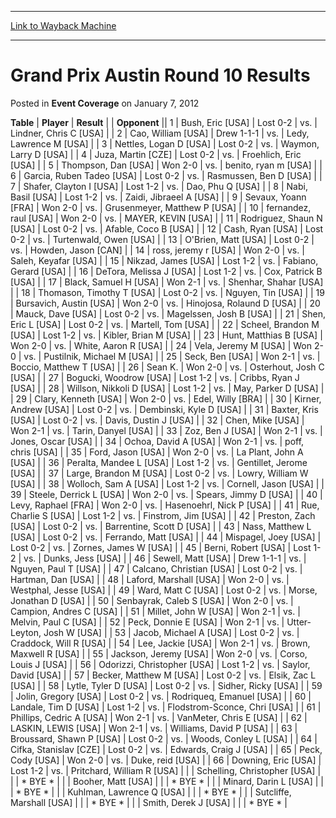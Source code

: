 
---
[Link to Wayback Machine](https://web.archive.org/web/20211026222023/https://magic.wizards.com/en/articles/archive/event-coverage/grand-prix-austin-round-10-results-2012-01-07)

[_metadata_:description]:- "TablePlayerResult Opponent 1Bush, Eric [USA]Lost 0-2vs.Lindner, Chris C [USA] 2Cao, William [USA]Drew 1-1-1vs.Ledy, Lawrence M [USA] 3Nettles, Logan D [USA]Lost 0-2vs.Waymon, Larry D [USA] 4Juza, Martin [CZE]Lost 0-2vs.Froehlich, Eric [USA] 5Thompson, Dan [USA]Won 2-0vs.benito, ryan m [USA] 6Garcia, Ruben Tadeo [USA]Lost 0-2vs.Rasmussen, Ben D [USA] 7Shafer, Clayton I"
[_metadata_:generator]:- "Drupal 7 (http://drupal.org)"
[_metadata_:node]:- "441421"
[_metadata_:publish_date]:- "2012-01-07"
[_metadata_:source]:- "div-main-content"
[_metadata_:title]:- "Grand Prix Austin Round 10 Results"
[_metadata_:wayback_capture_timestamp]:- "2021-10-26 22:20:23"
[_metadata_:wayback_raw_url]:- "https://web.archive.org/web/20211026222023id_/https://magic.wizards.com/en/articles/archive/event-coverage/grand-prix-austin-round-10-results-2012-01-07"
[_metadata_:wayback_url]:- "https://magic.wizards.com/en/articles/archive/event-coverage/grand-prix-austin-round-10-results-2012-01-07"
---


Grand Prix Austin Round 10 Results
==================================



 Posted in **Event Coverage**
 on January 7, 2012 












 **Table** | **Player** | **Result** |  | **Opponent** ||  1 | Bush, Eric [USA] | Lost 0-2 | vs. | Lindner, Chris C [USA] |
|  2 | Cao, William [USA] | Drew 1-1-1 | vs. | Ledy, Lawrence M [USA] |
|  3 | Nettles, Logan D [USA] | Lost 0-2 | vs. | Waymon, Larry D [USA] |
|  4 | Juza, Martin [CZE] | Lost 0-2 | vs. | Froehlich, Eric [USA] |
|  5 | Thompson, Dan [USA] | Won 2-0 | vs. | benito, ryan m [USA] |
|  6 | Garcia, Ruben Tadeo [USA] | Lost 0-2 | vs. | Rasmussen, Ben D [USA] |
|  7 | Shafer, Clayton I [USA] | Lost 1-2 | vs. | Dao, Phu Q [USA] |
|  8 | Nabi, Basil [USA] | Lost 1-2 | vs. | Zaidi, Jibraeel A [USA] |
|  9 | Sevaux, Yoann [FRA] | Won 2-0 | vs. | Grusenmeyer, Matthew P [USA] |
|  10 | fernandez, raul [USA] | Won 2-0 | vs. | MAYER, KEVIN [USA] |
|  11 | Rodriguez, Shaun N [USA] | Lost 0-2 | vs. | Afable, Coco B [USA] |
|  12 | Cash, Ryan [USA] | Lost 0-2 | vs. | Turtenwald, Owen [USA] |
|  13 | O'Brien, Matt [USA] | Lost 0-2 | vs. | Howden, Jason [CAN] |
|  14 | ross, jeremy r [USA] | Won 2-0 | vs. | Saleh, Keyafar [USA] |
|  15 | Nikzad, James [USA] | Lost 1-2 | vs. | Fabiano, Gerard [USA] |
|  16 | DeTora, Melissa J [USA] | Lost 1-2 | vs. | Cox, Patrick B [USA] |
|  17 | Black, Samuel H [USA] | Won 2-1 | vs. | Shenhar, Shahar [USA] |
|  18 | Thomason, Timothy T [USA] | Lost 0-2 | vs. | Nguyen, Tin [USA] |
|  19 | Bursavich, Austin [USA] | Won 2-0 | vs. | Hinojosa, Rolaund D [USA] |
|  20 | Mauck, Dave [USA] | Lost 0-2 | vs. | Magelssen, Josh B [USA] |
|  21 | Shen, Eric L [USA] | Lost 0-2 | vs. | Martell, Tom [USA] |
|  22 | Scheel, Brandon M [USA] | Lost 1-2 | vs. | Kibler, Brian M [USA] |
|  23 | Hunt, Matthias B [USA] | Won 2-0 | vs. | White, Aaron R [USA] |
|  24 | Vela, Jeremy M [USA] | Won 2-0 | vs. | Pustilnik, Michael M [USA] |
|  25 | Seck, Ben [USA] | Won 2-1 | vs. | Boccio, Matthew T [USA] |
|  26 | Sean K. | Won 2-0 | vs. | Osterhout, Josh C [USA] |
|  27 | Bogucki, Woodrow [USA] | Lost 1-2 | vs. | Cribbs, Ryan J [USA] |
|  28 | Willson, Nikkoli D [USA] | Lost 1-2 | vs. | May, Parker D [USA] |
|  29 | Clary, Kenneth [USA] | Won 2-0 | vs. | Edel, Willy [BRA] |
|  30 | Kirner, Andrew [USA] | Lost 0-2 | vs. | Dembinski, Kyle D [USA] |
|  31 | Baxter, Kris [USA] | Lost 0-2 | vs. | Davis, Dustin J [USA] |
|  32 | Chen, Mike [USA] | Won 2-1 | vs. | Tarin, Danyel [USA] |
|  33 | Zoz, Ben J [USA] | Won 2-1 | vs. | Jones, Oscar [USA] |
|  34 | Ochoa, David A [USA] | Won 2-1 | vs. | poff, chris [USA] |
|  35 | Ford, Jason [USA] | Won 2-0 | vs. | La Plant, John A [USA] |
|  36 | Peralta, Mandee L [USA] | Lost 1-2 | vs. | Gentillet, Jerome [USA] |
|  37 | Large, Brandon M [USA] | Lost 0-2 | vs. | Lowry, William W [USA] |
|  38 | Wolloch, Sam A [USA] | Lost 1-2 | vs. | Cornell, Jason [USA] |
|  39 | Steele, Derrick L [USA] | Won 2-0 | vs. | Spears, Jimmy D [USA] |
|  40 | Levy, Raphael [FRA] | Won 2-0 | vs. | Hasenoehrl, Nick P [USA] |
|  41 | Rue, Charlie S [USA] | Lost 1-2 | vs. | Finstrom, Jim [USA] |
|  42 | Preston, Zach [USA] | Lost 0-2 | vs. | Barrentine, Scott D [USA] |
|  43 | Nass, Matthew L [USA] | Lost 0-2 | vs. | Ferrando, Matt [USA] |
|  44 | Mispagel, Joey [USA] | Lost 0-2 | vs. | Zornes, James W [USA] |
|  45 | Berni, Robert [USA] | Lost 1-2 | vs. | Dunks, Jess [USA] |
|  46 | Sewell, Matt [USA] | Drew 1-1-1 | vs. | Nguyen, Paul T [USA] |
|  47 | Calcano, Christian [USA] | Lost 0-2 | vs. | Hartman, Dan [USA] |
|  48 | Laford, Marshall [USA] | Won 2-0 | vs. | Westphal, Jesse [USA] |
|  49 | Ward, Matt C [USA] | Lost 0-2 | vs. | Morse, Jonathan D [USA] |
|  50 | Senbayrak, Caleb S [USA] | Won 2-0 | vs. | Campion, Andres C [USA] |
|  51 | Millet, John W [USA] | Won 2-1 | vs. | Melvin, Paul C [USA] |
|  52 | Peck, Donnie E [USA] | Won 2-1 | vs. | Utter-Leyton, Josh W [USA] |
|  53 | Jacob, Michael A [USA] | Lost 0-2 | vs. | Craddock, Will R [USA] |
|  54 | Lee, Jackie [USA] | Won 2-1 | vs. | Brown, Maxwell R [USA] |
|  55 | Jackson, Jeremy [USA] | Won 2-0 | vs. | Corso, Louis J [USA] |
|  56 | Odorizzi, Christopher [USA] | Lost 1-2 | vs. | Saylor, David [USA] |
|  57 | Becker, Matthew M [USA] | Lost 0-2 | vs. | Elsik, Zac L [USA] |
|  58 | Lytle, Tyler D [USA] | Lost 0-2 | vs. | Sidher, Ricky [USA] |
|  59 | Jolin, Gregory [USA] | Lost 0-2 | vs. | Rodriqueq, Emanuel [USA] |
|  60 | Landale, Tim D [USA] | Lost 1-2 | vs. | Flodstrom-Sconce, Chri [USA] |
|  61 | Phillips, Cedric A [USA] | Won 2-1 | vs. | VanMeter, Chris E [USA] |
|  62 | LASKIN, LEWIS [USA] | Won 2-1 | vs. | Williams, David P [USA] |
|  63 | Broussard, Shawn P [USA] | Lost 0-2 | vs. | Woods, Conley L [USA] |
|  64 | Cifka, Stanislav [CZE] | Lost 0-2 | vs. | Edwards, Craig J [USA] |
|  65 | Peck, Cody [USA] | Won 2-0 | vs. | Duke, reid [USA] |
|  66 | Downing, Eric [USA] | Lost 1-2 | vs. | Pritchard, William R [USA] |
|  | Schelling, Christopher [USA] |  |  | \* BYE \* |
|  | Booher, Matt [USA] |  |  | \* BYE \* |
|  | Minard, Darin L [USA] |  |  | \* BYE \* |
|  | Kuhlman, Lawrence Q [USA] |  |  | \* BYE \* |
|  | Sutcliffe, Marshall [USA] |  |  | \* BYE \* |
|  | Smith, Derek J [USA] |  |  | \* BYE \* |








